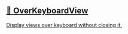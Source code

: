 ## [📄️<!-- --> <!-- -->OverKeyboardView](/react-native-keyboard-controller/docs/api/views/over-keyboard-view.md)

[Display views over keyboard without closing it.](/react-native-keyboard-controller/docs/api/views/over-keyboard-view.md)
